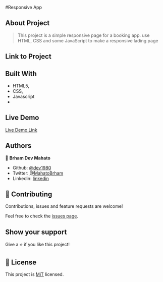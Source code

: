 #Responsive App

## About Project

> This project is a simple responsive page for a booking app. use HTML, CSS and some JavaScript to make a responsive lading page

## Link to Project

## Built With

- HTML5,
- CSS,
- Javascript
-

## Live Demo

[Live Demo Link]()

## Authors

👤 **Brham Dev Mahato**

- Github: [@dev1980](https://github.com/dev1980)
- Twitter: [@MahatoBrham](https://twitter.com/MahatoBrham)
- Linkedin: [linkedin](https://www.linkedin.com/in/dev1980/)

## 🤝 Contributing

Contributions, issues and feature requests are welcome!

Feel free to check the [issues page]().

## Show your support

Give a ⭐️ if you like this project!

## 📝 License

This project is [MiT](https://opensource.org/licenses/MIT) licensed.
